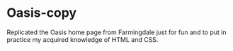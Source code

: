 # Oasis-copy

Replicated the Oasis home page from Farmingdale just for fun and to put in practice my acquired knowledge of HTML and CSS.
